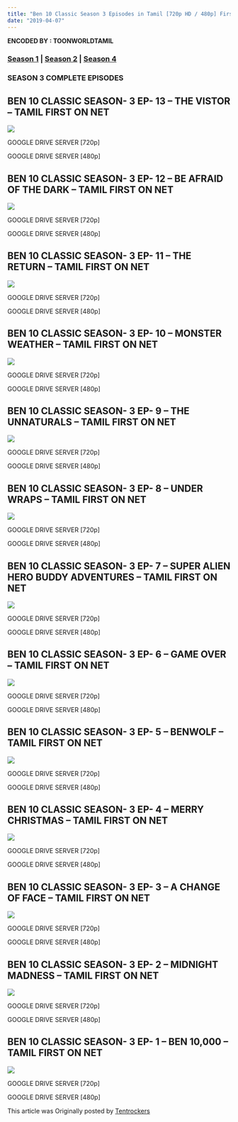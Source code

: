 ```yaml
---
title: "Ben 10 Classic Season 3 Episodes in Tamil [720p HD / 480p] First on Net | 100th Special Post"
date: "2019-04-07"
---
```


**ENCODED BY : TOONWORLDTAMIL**  

### [Season 1](https://toonworldtamil.blogspot.com/2018/10/Ben-10-Classic-Episodes-in-Tamil.html) | [Season 2](https://toonworldtamil.blogspot.com/search?q=ben+10+classic+season+2) | [Season 4](https://toonworldtamil.blogspot.com/2019/08/ben-10-classic-season-4-episodes-in.html)

### SEASON 3 COMPLETE EPISODES

## BEN 10 CLASSIC SEASON- 3 EP- 13 – THE VISTOR – TAMIL FIRST ON NET

[![](https://2.bp.blogspot.com/-eumP5QUtEzU/XKotuFb7HlI/AAAAAAAABOM/OBVbzq0tYLoc32JHM7X3LgMOehSsqG-wwCLcBGAs/s320/Visitory_%252528581%252529.png)](https://2.bp.blogspot.com/-eumP5QUtEzU/XKotuFb7HlI/AAAAAAAABOM/OBVbzq0tYLoc32JHM7X3LgMOehSsqG-wwCLcBGAs/s1600/Visitory_%252528581%252529.png)

GOOGLE DRIVE SERVER \[720p\]

GOOGLE DRIVE SERVER \[480p\]

## BEN 10 CLASSIC SEASON- 3 EP- 12 – BE AFRAID OF THE DARK – TAMIL FIRST ON NET

[![](https://2.bp.blogspot.com/-3vWccJvDRto/XKotYHK20PI/AAAAAAAABOE/mMwFVSnfa4kQdlnzkJoZ-LBIjmnUMFadACLcBGAs/s1600/Be_Afraid_of_the_Dark.png)](https://2.bp.blogspot.com/-3vWccJvDRto/XKotYHK20PI/AAAAAAAABOE/mMwFVSnfa4kQdlnzkJoZ-LBIjmnUMFadACLcBGAs/s1600/Be_Afraid_of_the_Dark.png)

GOOGLE DRIVE SERVER \[720p\]

GOOGLE DRIVE SERVER \[480p\]

## BEN 10 CLASSIC SEASON- 3 EP- 11 – THE RETURN – TAMIL FIRST ON NET

[![](https://4.bp.blogspot.com/-_2pYMyfi3f8/XKotFV3jpHI/AAAAAAAABN8/jz2ipsnnIWAI1j-YZhe8VfsC7sC4SUeLACLcBGAs/s1600/Monster_Trio2.png)](https://4.bp.blogspot.com/-_2pYMyfi3f8/XKotFV3jpHI/AAAAAAAABN8/jz2ipsnnIWAI1j-YZhe8VfsC7sC4SUeLACLcBGAs/s1600/Monster_Trio2.png)

GOOGLE DRIVE SERVER \[720p\]

GOOGLE DRIVE SERVER \[480p\]

## BEN 10 CLASSIC SEASON- 3 EP- 10 – MONSTER WEATHER – TAMIL FIRST ON NET

[![](https://3.bp.blogspot.com/--8CqDzo4Xv0/XKosVv8o85I/AAAAAAAABNw/XGJlTIx3oug3MCu5fTjFxvY4UhjN0w0dQCLcBGAs/s1600/S.A.M_Monster_Weather.png)](https://3.bp.blogspot.com/--8CqDzo4Xv0/XKosVv8o85I/AAAAAAAABNw/XGJlTIx3oug3MCu5fTjFxvY4UhjN0w0dQCLcBGAs/s1600/S.A.M_Monster_Weather.png)

GOOGLE DRIVE SERVER \[720p\]

GOOGLE DRIVE SERVER \[480p\]

## BEN 10 CLASSIC SEASON- 3 EP- 9 – THE UNNATURALS – TAMIL FIRST ON NET

[![](https://4.bp.blogspot.com/-PGG1dCvKLxM/XKosF_Y-R0I/AAAAAAAABNo/QDo3suFEKd88nf1bYo50kCgsfTABOQX6QCLcBGAs/s1600/Unnaturals.png)](https://4.bp.blogspot.com/-PGG1dCvKLxM/XKosF_Y-R0I/AAAAAAAABNo/QDo3suFEKd88nf1bYo50kCgsfTABOQX6QCLcBGAs/s1600/Unnaturals.png)

GOOGLE DRIVE SERVER \[720p\]

GOOGLE DRIVE SERVER \[480p\]

## BEN 10 CLASSIC SEASON- 3 EP- 8 – UNDER WRAPS – TAMIL FIRST ON NET

[![](https://1.bp.blogspot.com/-oWpG_4sbJ0o/XKor1lJPbAI/AAAAAAAABNc/xkcyB-mvw_UHMjU65PgKhys7JhjXfO3GgCLcBGAs/s1600/Mummy.png)](https://1.bp.blogspot.com/-oWpG_4sbJ0o/XKor1lJPbAI/AAAAAAAABNc/xkcyB-mvw_UHMjU65PgKhys7JhjXfO3GgCLcBGAs/s1600/Mummy.png)

GOOGLE DRIVE SERVER \[720p\]

GOOGLE DRIVE SERVER \[480p\]

## BEN 10 CLASSIC SEASON- 3 EP- 7 – SUPER ALIEN HERO BUDDY ADVENTURES – TAMIL FIRST ON NET

[![](https://3.bp.blogspot.com/-LMfzccW02io/XKorllJq1JI/AAAAAAAABNU/OP2XeppCnDIvDYmFUoi4_EwXwbZi-J6TwCLcBGAs/s1600/Super_Alien_Hero_Buddy_Adventures.png)](https://3.bp.blogspot.com/-LMfzccW02io/XKorllJq1JI/AAAAAAAABNU/OP2XeppCnDIvDYmFUoi4_EwXwbZi-J6TwCLcBGAs/s1600/Super_Alien_Hero_Buddy_Adventures.png)

GOOGLE DRIVE SERVER \[720p\]

GOOGLE DRIVE SERVER \[480p\]

## BEN 10 CLASSIC SEASON- 3 EP- 6 – GAME OVER – TAMIL FIRST ON NET

[![](https://4.bp.blogspot.com/-z57soTsXPr0/XKorLdcCDLI/AAAAAAAABNI/WJoauVuKUgEi9wD97M5SpruWC5u9WYquQCLcBGAs/s1600/Game_Over.png)](https://4.bp.blogspot.com/-z57soTsXPr0/XKorLdcCDLI/AAAAAAAABNI/WJoauVuKUgEi9wD97M5SpruWC5u9WYquQCLcBGAs/s1600/Game_Over.png)

GOOGLE DRIVE SERVER \[720p\]

GOOGLE DRIVE SERVER \[480p\]

## BEN 10 CLASSIC SEASON- 3 EP- 5 – BENWOLF – TAMIL FIRST ON NET

[![](https://3.bp.blogspot.com/-RAg9C8-6sjc/XKoq_giKhMI/AAAAAAAABNA/UplieZimQZgb1Y6FUJ1M45SDirCfFa8OgCLcBGAs/s1600/Fgh.png)](https://3.bp.blogspot.com/-RAg9C8-6sjc/XKoq_giKhMI/AAAAAAAABNA/UplieZimQZgb1Y6FUJ1M45SDirCfFa8OgCLcBGAs/s1600/Fgh.png)

GOOGLE DRIVE SERVER \[720p\]

GOOGLE DRIVE SERVER \[480p\]

## BEN 10 CLASSIC SEASON- 3 EP- 4 – MERRY CHRISTMAS – TAMIL FIRST ON NET

[![](https://1.bp.blogspot.com/-AEq0sNFucCo/XKoqyymWqtI/AAAAAAAABM8/KmGlZ8rrT7MaLUB55vVwg1u9pwbXD4m6ACLcBGAs/s1600/Max_Santa.png)](https://1.bp.blogspot.com/-AEq0sNFucCo/XKoqyymWqtI/AAAAAAAABM8/KmGlZ8rrT7MaLUB55vVwg1u9pwbXD4m6ACLcBGAs/s1600/Max_Santa.png)

GOOGLE DRIVE SERVER \[720p\]

GOOGLE DRIVE SERVER \[480p\]

## BEN 10 CLASSIC SEASON- 3 EP- 3 – A CHANGE OF FACE – TAMIL FIRST ON NET

[![](https://2.bp.blogspot.com/-a66xK2nuFpc/XKoqRB9yN4I/AAAAAAAABMw/7vGJB2EK4ssoKjzRuEPoGMzw1b4cm5YJACLcBGAs/s1600/A_Change_of_Face.png)](https://2.bp.blogspot.com/-a66xK2nuFpc/XKoqRB9yN4I/AAAAAAAABMw/7vGJB2EK4ssoKjzRuEPoGMzw1b4cm5YJACLcBGAs/s1600/A_Change_of_Face.png)

GOOGLE DRIVE SERVER \[720p\]

GOOGLE DRIVE SERVER \[480p\]

## BEN 10 CLASSIC SEASON- 3 EP- 2 – MIDNIGHT MADNESS – TAMIL FIRST ON NET

[![](https://4.bp.blogspot.com/-c8n7RbO84dU/XKop5m7gZrI/AAAAAAAABMo/N9rAR-nxlZYyZXG74lMkSsnoWTDg8wHugCLcBGAs/s1600/Midnight_Madness.png)](https://4.bp.blogspot.com/-c8n7RbO84dU/XKop5m7gZrI/AAAAAAAABMo/N9rAR-nxlZYyZXG74lMkSsnoWTDg8wHugCLcBGAs/s1600/Midnight_Madness.png)

GOOGLE DRIVE SERVER \[720p\]

GOOGLE DRIVE SERVER \[480p\]

## BEN 10 CLASSIC SEASON- 3 EP- 1 – BEN 10,000 – TAMIL FIRST ON NET

[![](https://1.bp.blogspot.com/-nf9qV3aoxC8/XKopjr71GrI/AAAAAAAABMg/4QhfBTanH8kZnsvD25O7RHwOXMnFSwungCLcBGAs/s1600/Ben_10%25252C000.png)](https://1.bp.blogspot.com/-nf9qV3aoxC8/XKopjr71GrI/AAAAAAAABMg/4QhfBTanH8kZnsvD25O7RHwOXMnFSwungCLcBGAs/s1600/Ben_10%25252C000.png)

GOOGLE DRIVE SERVER \[720p\]

GOOGLE DRIVE SERVER \[480p\]

This article was Originally posted by [Tentrockers](https://tentrockers.blogspot.com/)
